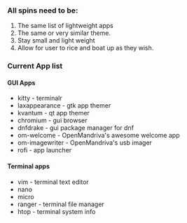 ### All spins need to be:

1. The same list of lightweight apps
2. The same or very similar theme. 
3. Stay small and light weight
4. Allow for user to rice and boat up as they wish.

### Current App list

#### GUI Apps

- kitty - terminalr
- laxappearance - gtk app themer
- kvantum - qt app themer
- chromium - gui browser
- dnfdrake - gui package manager for dnf
- om-welcome - OpenMandriva's awesome welcome app
- om-imagewriter - OpenMandriva's usb imager
- rofi - app launcher

#### Terminal apps

- vim - terminal text editor
- nano
- micro
- ranger - terminal file manager 
- htop - terminal system info 


